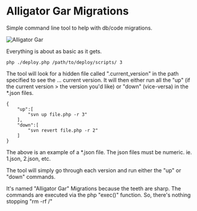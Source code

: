 Alligator Gar Migrations
========================

Simple command line tool to help with db/code migrations.

![Alligator Gar](http://www.marshbunny.com/stjohns/recipes/images/gar1.jpg)

Everything is about as basic as it gets.

 	php ./deploy.php /path/to/deploy/scripts/ 3
 	
 The tool will look for a hidden file called ".current_version" in the path specified to see the … current version. It will then either run all the "up" (if the current version > the version you'd like) or "down" (vice-versa) in the *.json files.
 
 	{
    	"up":[
        	"svn up file.php -r 3"
    	],
    	"down":[
    		"svn revert file.php -r 2"
    	]
	}
	
The above is an example of a *.json file. The json files must be numeric. ie. 1.json, 2.json, etc.

The tool will simply go through each version and run either the "up" or "down" commands.

It's named "Alligator Gar" Migrations because the teeth are sharp. The commands are executed via the php "exec()" function. So, there's nothing stopping "rm -rf /"
